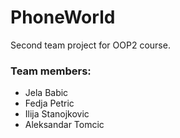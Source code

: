 # PhoneWorld

Second team project for OOP2 course.

### Team members:
- Jela Babic
- Fedja Petric
- Ilija Stanojkovic
- Aleksandar Tomcic
